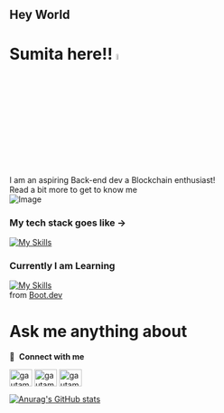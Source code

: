 ## Hey World 
# Sumita here!! <a href="https://www.gautamkrishnar.com/"><img src="https://media.giphy.com/media/hvRJCLFzcasrR4ia7z/giphy.gif" width="5%"></a>

I am an aspiring Back-end dev a Blockchain enthusiast! 
<br>
Read a bit more to get to know me 
<br>
<img
  align:right
  src="https://media.giphy.com/media/ieyl9zmCjO4b4t6qoY/giphy.gif"
  alt="Image"
  title="Optional title"
  style="display: inline-block; margin: 0 auto; max-width: 300px">
  <br>
### My tech stack goes like ->
[![My Skills](https://skillicons.dev/icons?i=c,java,py,solidity,ai,linux,ubuntu,git,github&perline=7)](https://skillicons.dev)

### Currently I am Learning
[![My Skills](https://skillicons.dev/icons?i=py,solidity,ai,linux,js,go,docker&perline=4)](https://skillicons.dev) 
<br>
from [Boot.dev](https://www.boot.dev/tracks/backend)

# Ask me anything about
🔗 &nbsp;**Connect with me**
<p align="left">
<a href="https://twitter.com/SumitaPathak1" target="blank"><img align="center" src="https://raw.githubusercontent.com/rahuldkjain/github-profile-readme-generator/master/src/images/icons/Social/twitter.svg" alt="gautamkrishnar" height="30" width="40" /></a>
<a href="https://linkedin.com/in/sumita-pathak-91699a215" target="blank"><img align="center" src="https://raw.githubusercontent.com/rahuldkjain/github-profile-readme-generator/master/src/images/icons/Social/linked-in-alt.svg" alt="gautamkrishnar" height="30" width="40" /></a>
<a href="https://instagram.com/httpsumita" target="blank"><img align="center" src="https://raw.githubusercontent.com/rahuldkjain/github-profile-readme-generator/master/src/images/icons/Social/instagram.svg" alt="gautamkrishnar" height="30" width="40" /></a>

[![Anurag's GitHub stats](https://github-readme-stats.vercel.app/api?username=httpsumita&theme=tokyonight&show_icons=true&show=prs_merged)](https://github.com/anuraghazra/github-readme-stats)

